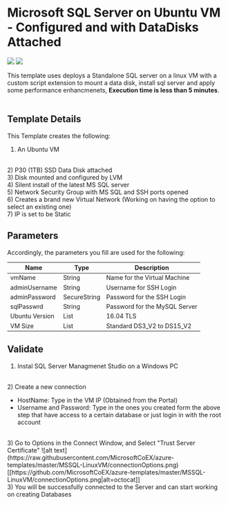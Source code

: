 

# Microsoft SQL Server on Ubuntu VM - Configured and with DataDisks Attached

<a href="https://portal.azure.com/#create/Microsoft.Template/uri/https%3A%2F%2Fraw.githubusercontent.com%2FMicrosoftCoEX%2Fazure-templates%2Fmaster%2FMSSQL-LinuxVM%2Fazuredeploy.json" target="_blank"><img src="http://azuredeploy.net/deploybutton.png"/></a> <a href="http://armviz.io/#/?load=https%3A%2F%2Fraw.githubusercontent.com%2FMicrosoftCoEX%2Fazure-templates%2Fmaster%2FMSSQL-LinuxVM%2Fazuredeploy.json" target="_blank">
    <img src="http://armviz.io/visualizebutton.png"/>
</a>


This template uses deploys a Standalone SQL server on a linux VM with a custom script extension to mount a data disk, install sql server and apply some performance enhancmenets, <b>Execution time is less than 5 minutes</b>.
<br/>
<br/>
## Template Details
This Template creates the following:
<br/>
1) An Ubuntu VM
<br/>
2) P30 (1TB) SSD Data Disk attached
<br/>
3) Disk mounted and configured by LVM
<br/>
4) Silent install of the latest MS SQL server
<br/>
5) Network Security Group with MS SQL and SSH ports opened
<br>
6) Creates a brand new Virtual Network (Working on having the option to select an existing one)
<br/>
7) IP is set to be Static

## Parameters
Accordingly, the parameters you fill are used for the following:

| Name| Type           | Description |
| ------------- | ------------- | ------------- |
| vmName  | String | Name for the Virtual Machine |
| adminUsername  | String | Username for SSH Login |
| adminPassword | SecureString | Password for the SSH Login |
| sqlPasswrd | String | Password for the MySQL Server |
| Ubuntu Version  | List | 16.04 TLS | 
| VM Size | List | Standard DS3_V2 to DS15_V2 |


## Validate
1) Instal SQL Server Managmenet Studio on a Windows PC
<br/>
2) Create a new connection
<ul>
<li>
    HostName: Type in the VM IP (Obtained from the Portal)
    </li>
    <li>
    Username and Password: Type in the ones you created form the above step that have access to a certain database or just login in with the root account
    </li>
</ul>
<br/>
3) Go to Options in the Connect Window, and Select "Trust Server Certificate"
![alt text](https://raw.githubusercontent.com/MicrosoftCoEX/azure-templates/master/MSSQL-LinuxVM/connectionOptions.png)
[[https://github.com/MicrosoftCoEX/azure-templates/master/MSSQL-LinuxVM/connectionOptions.png|alt=octocat]]
<br/>
3) You will be successfully connected to the Server and can start working on creating Databases
